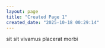 ```yaml
---
layout: page
title: "Created Page 1"
created_date: "2025-10-18 00:29:14"
---
```


sit sit vivamus placerat morbi 
